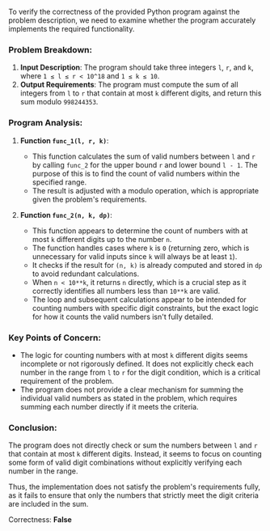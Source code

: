 To verify the correctness of the provided Python program against the problem description, we need to examine whether the program accurately implements the required functionality.

### Problem Breakdown:
1. **Input Description**: The program should take three integers `l`, `r`, and `k`, where `1 ≤ l ≤ r < 10^18` and `1 ≤ k ≤ 10`.
2. **Output Requirements**: The program must compute the sum of all integers from `l` to `r` that contain at most `k` different digits, and return this sum modulo `998244353`.

### Program Analysis:
1. **Function `func_1(l, r, k)`**:
   - This function calculates the sum of valid numbers between `l` and `r` by calling `func_2` for the upper bound `r` and lower bound `l - 1`. The purpose of this is to find the count of valid numbers within the specified range.
   - The result is adjusted with a modulo operation, which is appropriate given the problem's requirements.

2. **Function `func_2(n, k, dp)`**:
   - This function appears to determine the count of numbers with at most `k` different digits up to the number `n`.
   - The function handles cases where `k` is `0` (returning zero, which is unnecessary for valid inputs since `k` will always be at least `1`).
   - It checks if the result for `(n, k)` is already computed and stored in `dp` to avoid redundant calculations.
   - When `n < 10**k`, it returns `n` directly, which is a crucial step as it correctly identifies all numbers less than `10**k` are valid.
   - The loop and subsequent calculations appear to be intended for counting numbers with specific digit constraints, but the exact logic for how it counts the valid numbers isn't fully detailed.

### Key Points of Concern:
- The logic for counting numbers with at most `k` different digits seems incomplete or not rigorously defined. It does not explicitly check each number in the range from `l` to `r` for the digit condition, which is a critical requirement of the problem.
- The program does not provide a clear mechanism for summing the individual valid numbers as stated in the problem, which requires summing each number directly if it meets the criteria.

### Conclusion:
The program does not directly check or sum the numbers between `l` and `r` that contain at most `k` different digits. Instead, it seems to focus on counting some form of valid digit combinations without explicitly verifying each number in the range.

Thus, the implementation does not satisfy the problem's requirements fully, as it fails to ensure that only the numbers that strictly meet the digit criteria are included in the sum.

Correctness: **False**